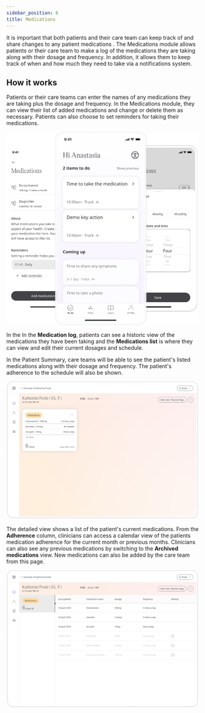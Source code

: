 ```yaml
---
sidebar_position: 6
title: Medications 
---
```


It is important that both patients and their care team can keep track of and share changes to any patient medications . The Medications module allows patients or their care team to make a log of the medications they are taking along with their dosage and frequency. In addition, it allows them to keep track of when and how much they need to take via a notifications system.

## How it works

Patients or their care teams can enter the names of any medications they are taking plus the dosage and frequency. In the Medications module, they can view their list of added medications and change or delete them as necessary. Patients can also choose to set reminders for taking their medications.

![Medications in the Huma App](./assets/medications.png)

In the In the **Medication log**, patients can see a historic view of the medications they have been taking and the **Medications list** is where they can view and edit their current dosages and schedule.

In the Patient Summary, care teams will be able to see the patient's listed medications along with their dosage and frequency. The patient's adherence to the schedule will also be shown.

![View medications in the Clinician Portal](./assets/cp-patient-summary-medications.png)

The detailed view shows a list of the patient's current medications. From the **Adherence** column, clinicians can access a calendar view of the patients medication adherence for the current month or previous months. Clinicians can also see any previous medications by switching to the **Archived medications** view. New medications can also be added by the care team from this page.

![View patient heart rate in the Clinician Portal](./assets/cp-module-details-medications.png)
